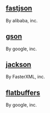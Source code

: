 
## [fastjson](https://github.com/alibaba/fastjson)

By alibaba, inc.

## [gson](https://github.com/google/gson)

By google, inc.

## [jackson](https://github.com/FasterXML/Jackson)

By FasterXML, inc.

## [flatbuffers](https://github.com/google/flatbuffers)

By google, inc.
